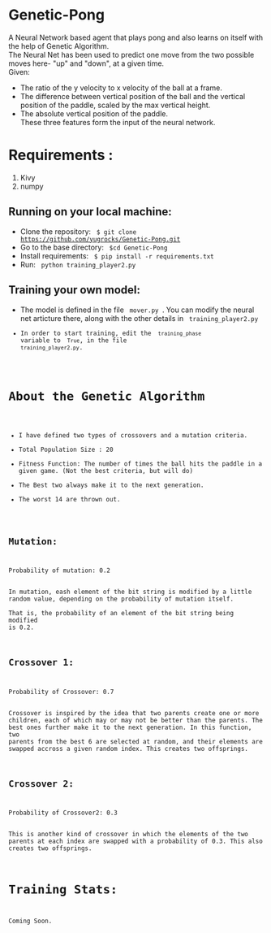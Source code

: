 # Genetic-Pong

A Neural Network based agent that plays pong and also learns on itself with the help of Genetic Algorithm.    
The Neural Net has been used to predict one move from the two possible moves here- "up" and "down", at a given time.    
Given:   
-  The ratio of the y velocity to x velocity of the ball at a frame.     
-  The difference between vertical position of the ball and the vertical position of the paddle, scaled by the max vertical height.    
-  The absolute vertical position of the paddle.     
These three features form the input of the neural network.    

# Requirements :    
1. Kivy    
2. numpy    

## Running on your local machine:   
- Clone the repository: <code> $ git clone https://github.com/yugrocks/Genetic-Pong.git </code>    
- Go to the base directory:  <code> $cd Genetic-Pong </code>   
- Install requirements: <code> $ pip install -r requirements.txt </code>    
- Run: <code> python training_player2.py </code>    

## Training your own model:   
- The model is defined in the file <code> mover.py </code>. You can modify the neural net articture there, along with the other details in <code> training_player2.py </coed>    
- In order to start training, edit the <code> training_phase </code> variable to <code> True</code>, in the file <code> training_player2.py</code>.    

# About the Genetic Algorithm    
- I have defined two types of crossovers and a mutation criteria.   
- Total Population Size : 20    
- Fitness Function: The number of times the ball hits the paddle in a given game. (Not the best criteria, but will do)      
- The Best two always make it to the next generation.    
- The worst 14 are thrown out.    

## Mutation:    
Probability of mutation: 0.2 </br>   
In mutation, eash element of the bit string is modified by a little random value, depending on the probability of mutation itself.         
That is, the probability of an element of the bit string being modified is 0.2.   

## Crossover 1:   
Probability of Crossover: 0.7</br>  
Crossover is inspired by the idea that two parents create one or more children, each of which may or may not be better than the parents. The best ones further make it to the next generation. In this function, two parents from the best 6 are selected at random, and their elements are swapped accross a given random index. This creates two offsprings.    

## Crossover 2:    
Probability of Crossover2: 0.3 </br>      
This is another kind of crossover in which the elements of the two parents at each index are swapped with a probability of 0.3. This also creates two offsprings.     

# Training Stats:    
Coming Soon.
